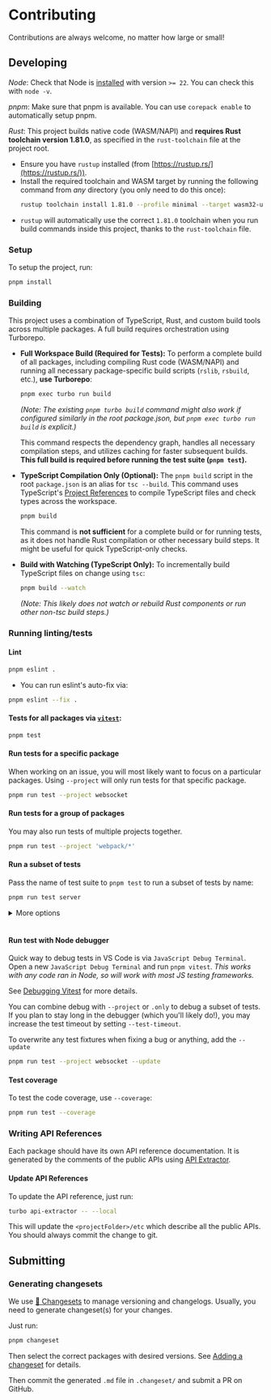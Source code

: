 # Contributing

Contributions are always welcome, no matter how large or small!

## Developing

_Node_: Check that Node is [installed](https://nodejs.org/en/download/) with version `>= 22`. You can check this with `node -v`.

_pnpm_: Make sure that pnpm is available. You can use `corepack enable` to automatically setup pnpm.

_Rust_: This project builds native code (WASM/NAPI) and **requires Rust toolchain version 1.81.0**, as specified in the `rust-toolchain` file at the project root.

- Ensure you have `rustup` installed (from [https://rustup.rs/](https://rustup.rs/)).
- Install the required toolchain and WASM target by running the following command from _any_ directory (you only need to do this once):
  ```sh
  rustup toolchain install 1.81.0 --profile minimal --target wasm32-unknown-unknown
  ```
- `rustup` will automatically use the correct `1.81.0` toolchain when you run build commands inside this project, thanks to the `rust-toolchain` file.

### Setup

To setup the project, run:

```sh
pnpm install
```

### Building

This project uses a combination of TypeScript, Rust, and custom build tools across multiple packages. A full build requires orchestration using Turborepo.

- **Full Workspace Build (Required for Tests):**
  To perform a complete build of all packages, including compiling Rust code (WASM/NAPI) and running all necessary package-specific build scripts (`rslib`, `rsbuild`, etc.), **use Turborepo**:

  ```sh
  pnpm exec turbo run build
  ```
  _(Note: The existing `pnpm turbo build` command might also work if configured similarly in the root package.json, but `pnpm exec turbo run build` is explicit.)_

  This command respects the dependency graph, handles all necessary compilation steps, and utilizes caching for faster subsequent builds. **This full build is required before running the test suite (`pnpm test`).**

- **TypeScript Compilation Only (Optional):**
  The `pnpm build` script in the root `package.json` is an alias for `tsc --build`. This command uses TypeScript's [Project References](https://www.typescriptlang.org/docs/handbook/project-references.html#handbook-content) to compile TypeScript files and check types across the workspace.

  ```sh
  pnpm build
  ```
  This command is **not sufficient** for a complete build or for running tests, as it does not handle Rust compilation or other necessary build steps. It might be useful for quick TypeScript-only checks.

- **Build with Watching (TypeScript Only):**
  To incrementally build TypeScript files on change using `tsc`:
  ```sh
  pnpm build --watch
  ```
  _(Note: This likely does not watch or rebuild Rust components or run other non-tsc build steps.)_

### Running linting/tests

#### Lint

```sh
pnpm eslint .
```

- You can run eslint's auto-fix via:

```sh
pnpm eslint --fix .
```

#### Tests for all packages via [`vitest`](https://vitest.dev/):

```sh
pnpm test
```

#### Run tests for a specific package

When working on an issue, you will most likely want to focus on a particular packages. Using `--project` will only run tests for that specific package.

```sh
pnpm run test --project websocket
```

#### Run tests for a group of packages

You may also run tests of multiple projects together.

```sh
pnpm run test --project 'webpack/*'
```

#### Run a subset of tests

Pass the name of test suite to `pnpm test` to run a subset of tests by name:

```sh
pnpm run test server
```

<details>
  <summary>More options</summary>
  You can also use <code>describe.only</code> or <code>test.only</code> to select suites and tests.

```diff
-  test('run with webpack-dev-server', async () => {
+  test.only('run with webpack-dev-server', async () => {
```

</details>
<br>

#### Run test with Node debugger

Quick way to debug tests in VS Code is via `JavaScript Debug Terminal`.
Open a new `JavaScript Debug Terminal` and run `pnpm vitest`.
_This works with any code ran in Node, so will work with most JS testing frameworks._

See [Debugging Vitest](https://vitest.dev/guide/debugging.html) for more details.

You can combine debug with `--project` or `.only` to debug a subset of tests. If you plan to stay long in the debugger (which you'll likely do!), you may increase the test timeout by setting `--test-timeout`.

To overwrite any test fixtures when fixing a bug or anything, add the `--update`

```sh
pnpm run test --project websocket --update
```

#### Test coverage

To test the code coverage, use `--coverage`:

```sh
pnpm run test --coverage
```

### Writing API References

Each package should have its own API reference documentation.
It is generated by the comments of the public APIs using [API Extractor].

#### Update API References

To update the API reference, just run:

```bash
turbo api-extractor -- --local
```

This will update the `<projectFolder>/etc` which describe all the public APIs.
You should always commit the change to git.

## Submitting

### Generating changesets

We use [🦋 Changesets](https://github.com/changesets/changesets?tab=readme-ov-file) to manage versioning and changelogs.
Usually, you need to generate changeset(s) for your changes.

Just run:

```sh
pnpm changeset
```

Then select the correct packages with desired versions.
See [Adding a changeset](https://github.com/changesets/changesets/blob/main/docs/adding-a-changeset.md) for details.

Then commit the generated `.md` file in `.changeset/` and submit a PR on GitHub.

[API Extractor]: https://api-extractor.com/
[`turborepo`]: https://turbo.build/repo
